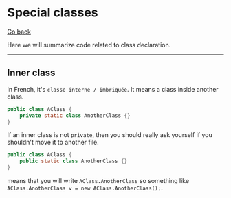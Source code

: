# Special classes

[Go back](..)

Here we will summarize code related to class
declaration.

<hr class="sr">

## Inner class

In French, it's ``classe interne / imbriquée``. It means
a class inside another class.

```java
public class AClass {
    private static class AnotherClass {}
}
```

If an inner class is not ``private``, then you should
really ask yourself if you shouldn't move it to
another file.

```java
public class AClass {
    public static class AnotherClass {}
}
```

means that you will write ``AClass.AnotherClass``
so something like ``AClass.AnotherClass v = new AClass.AnotherClass();``.